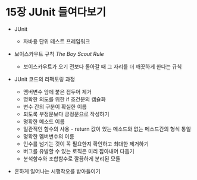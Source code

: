 # 15장 JUnit 들여다보기

- JUnit  
  - 자바용 단위 테스트 프레임워크
- 보이스카우트 규칙 *The Boy Scout Rule*  
  - 보이스카우트가 오기 전보다 돌아갈 때 그 자리를 더 깨끗하게 한다는 규칙

- JUnit 코드의 리팩토링 과정
    - 멤버변수 앞에 붙은 접두어 제거
    - 명확한 의도를 위한 if 조건문의 캡슐화
    - 변수 간의 구분이 확실한 이름
    - 되도록 부정문보다 긍정문으로 작성하기
    - 명확한 메소드 이름
    - 일관적인 함수의 사용 - return 값이 있는 메소드와 없는 메소드간의 형식 통일
    - 명확한 멤버변수의 이름
    - 인수를 넘기는 것이 꼭 필요한지 확인하고 최대한 제거하기
    - 버그를 유발할 수 있는 로직은 미리 잡아내어 다듬기
    - 분석함수와 조합함수로 깔끔하게 분리된 모듈
- 흔하게 일어나는 시행착오를 받아들이기